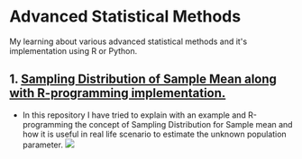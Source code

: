 # Advanced Statistical Methods
My learning about various advanced statistical methods and it's implementation using R or Python.

## 1. [**Sampling Distribution of Sample Mean along with R-programming implementation.**](https://github.com/Deepak-Rai-1027/Sampling-Distribution)
* In this repository I have tried to explain with an example and R-programming the concept of Sampling Distribution for Sample mean and how it is useful in real life scenario to estimate the unknown population parameter. 
![](https://github.com/Deepak-Rai-1027/Statistical-Learning/blob/main/images/Sampling_Distribution.JPG)
